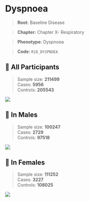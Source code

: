 # Dyspnoea

> **Root:** Baseline Disease  

> **Chapter:** Chapter X- Respiratory  

> **Phenotype:** Dyspnoea  

> **Code:** `R18_DYSPNOEA`

## 🧪 All Participants  
> Sample size: **211499**  
> Cases: **5956**  
> Controls: **205543**
<img src="/Disease/Figures/ALL/Incidence/R18_DYSPNOEA.png"/>
<CsvTable src="/Disease_Data/ALL/Incidence/COX_R18_DYSPNOEA.csv" label="🔍 View full results" />

## 👨 In Males  
> Sample size: **100247**  
> Cases: **2729**  
> Controls: **97518**
<img src="/Disease/Figures/Male/Incidence/R18_DYSPNOEA.png"/>
<CsvTable src="/Disease_Data/Male/Incidence/COX_R18_DYSPNOEA.csv" label="🔍 View full results" />

## 👩 In Females  
> Sample size: **111252**  
> Cases: **3227**  
> Controls: **108025**
<img src="/Disease/Figures/Female/Incidence/R18_DYSPNOEA.png"/>
<CsvTable src="/Disease_Data/Female/Incidence/COX_R18_DYSPNOEA.csv" label="🔍 View full results" />
